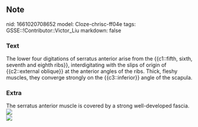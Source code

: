 ## Note
nid: 1661020708652
model: Cloze-chrisc-ff04e
tags: GSSE::!Contributor::Victor_Liu
markdown: false

### Text
<div>
  The lower four digitations of serratus anterior arise from the
  {{c1::fifth, sixth, seventh and eighth ribs}}, interdigitating
  with the slips of origin of {{c2::external oblique}} at the
  anterior angles of the ribs. Thick, fleshy muscles, they converge
  strongly on the {{c3::inferior}} angle of the scapula.
</div>

### Extra
<div>
  The serratus anterior muscle is covered by a strong
  well-developed fascia.
</div><img src=
"paste-4e8f6de8edeb121a29a99819b23dfb73974407bd.jpg">
<div><img src=
"paste-d42d80f5236861af2450f0a3d9d53633e152b6e9.jpg"></div>
